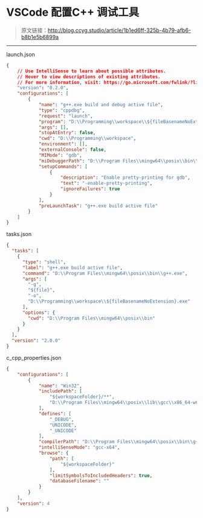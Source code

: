 # VSCode 配置C++ 调试工具

[annotation]: <id> (1b1ed6ff-325b-4b79-afb6-b8b1e5b6899a)
[annotation]: <status> (public)
[annotation]: <create_time> (2019-04-26 15:54:43)
[annotation]: <category> (计算机技术)
[annotation]: <tags> (C/C++)
[annotation]: <comments> (true)

> 原文链接：<http://blog.ccyg.studio/article/1b1ed6ff-325b-4b79-afb6-b8b1e5b6899a>

---

launch.json

```json
{
    // Use IntelliSense to learn about possible attributes.
    // Hover to view descriptions of existing attributes.
    // For more information, visit: https://go.microsoft.com/fwlink/?linkid=830387
    "version": "0.2.0",
    "configurations": [
        {
            "name": "g++.exe build and debug active file",
            "type": "cppdbg",
            "request": "launch",
            "program": "D:\\Programming\\workspace\\${fileBasenameNoExtension}.exe",
            "args": [],
            "stopAtEntry": false,
            "cwd": "D:\\Programming\\workspace",
            "environment": [],
            "externalConsole": false,
            "MIMode": "gdb",
            "miDebuggerPath": "D:\\Program Files\\mingw64\\posix\\bin\\gdb.exe",
            "setupCommands": [
                {
                    "description": "Enable pretty-printing for gdb",
                    "text": "-enable-pretty-printing",
                    "ignoreFailures": true
                }
            ],
            "preLaunchTask": "g++.exe build active file"
        }
    ]
}
```

tasks.json

```json
{
  "tasks": [
    {
      "type": "shell",
      "label": "g++.exe build active file",
      "command": "D:\\Program Files\\mingw64\\posix\\bin\\g++.exe",
      "args": [
        "-g",
        "${file}",
        "-o",
        "D:\\Programming\\workspace\\${fileBasenameNoExtension}.exe"
      ],
      "options": {
        "cwd": "D:\\Program Files\\mingw64\\posix\\bin"
      }
    }
  ],
  "version": "2.0.0"
}
```

c_cpp_properties.json

```json
{
    "configurations": [
        {
            "name": "Win32",
            "includePath": [
                "${workspaceFolder}/**",
                "D:\\Program Files\\mingw64\\posix\\lib\\gcc\\x86_64-w64-mingw32\\8.1.0\\include\\c++"
            ],
            "defines": [
                "_DEBUG",
                "UNICODE",
                "_UNICODE"
            ],
            "compilerPath": "D:\\Program Files\\mingw64\\posix\\bin\\g++.exe",
            "intelliSenseMode": "gcc-x64",
            "browse": {
                "path": [
                    "${workspaceFolder}"
                ],
                "limitSymbolsToIncludedHeaders": true,
                "databaseFilename": ""
            }
        }
    ],
    "version": 4
}
```